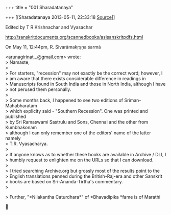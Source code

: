 +++
title = "001 Sharadatanaya"

+++
[[Sharadatanaya	2013-05-11, 22:33:18 [Source](https://groups.google.com/g/samskrita/c/2qehZs2urOM)]]



Edited by T R Krishnachar and Vyasachar  
  
<http://sanskritdocuments.org/scannedbooks/asisanskritpdfs.html>  
  
On May 11, 12:44pm, R. Śivarāmakṛṣṇa śarmā  

\<[arunagirinat...@gmail.com]()\> wrote:  
\> Namaste,  
\>  
\> For starters, "recession" may not exactly be the correct word; however, I  
\> am aware that there exists considerable difference in readings in  
\> Manuscripts found in South India and those in North India, although I have  
\> not perused them personally.  
\>  
\> Some months back, I happened to see two editions of Sriman-Mahabharatam  
\> which explicity said - "Southern Recession". One was printed and published  
\> by Sri Ramaswami Sastrulu and Sons, Chennai and the other from Kumbhakonam  
\> although I can only remember one of the editors' name of the latter namely  
\> T.R. Vyasacharya.  
\>  
\> If anyone knows as to whether these books are available in Archive / DLI, I  
\> humbly request to enlighten me on the URLs so that I can download.  
\>  
\> I tried searching Archive.org but grossly most of the results point to the  
\> English translations penned during the British-Raj-era and other Sanskrit  
\> books are based on Sri-Ananda-Tirtha's commentary.  
\>  

\> Further, "\*Nilakantha Caturdhara\*" of \*Bhavadipika \*fame is of Marathi  



